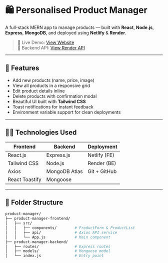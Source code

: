 # 🛍️ Personalised Product Manager

A full-stack MERN app to manage products — built with **React**, **Node.js**, **Express**, **MongoDB**, and deployed using **Netlify** & **Render**.

> 🔗 Live Demo: [View Website](https://smartmanage.netlify.app/)  
> 🔗 Backend API: [View Render API](https://product-manager-backend-c0g7.onrender.com/api/products)

---

## 🚀 Features

- Add new products (name, price, image)
- View all products in a responsive grid
- Edit product details inline
- Delete products with confirmation modal
- Beautiful UI built with **Tailwind CSS**
- Toast notifications for instant feedback
- Environment variable support for clean deployments

---

## 🧑‍💻 Technologies Used

| Frontend       | Backend        | Deployment     |
|----------------|----------------|----------------|
| React.js       | Express.js     | Netlify (FE)   |
| Tailwind CSS   | Node.js        | Render (BE)    |
| Axios          | MongoDB Atlas  | Git + GitHub   |
| React Toastify | Mongoose       |                |

---

## 📁 Folder Structure

```bash
product-manager/
├── product-manager-frontend/
│   ├── src/
│   │   ├── components/        # ProductForm & ProductList
│   │   ├── api/               # Axios API service
│   │   └── App.js             # Main component
├── product-manager-backend/
│   ├── routes/                # Express routes
│   ├── models/                # Mongoose model
│   └── index.js               # Entry point
